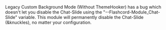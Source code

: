 Legacy Custom Background Mode (Without ThemeHooker) has a bug which doesn't let you disable the Chat-Slide using the "--Flashcord-Module_Chat-Slide" variable. This module will permanently disable the Chat-Slide (&knuckles), no matter your configuration.